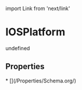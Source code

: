 import Link from 'next/link'
# IOSPlatform

undefined

## Properties

<Grid>
* [](/Properties/Schema.org/)

</Grid>

